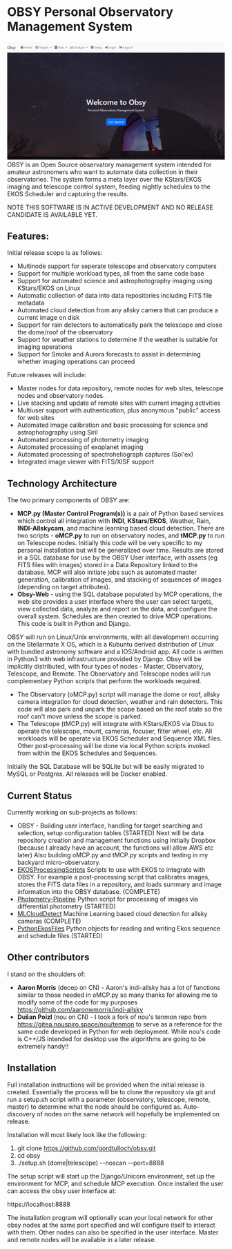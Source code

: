 # OBSY Personal Observatory Management System
![](static/images/github-cover.png)
OBSY is an Open Source observatory management system intended for amateur astronomers who want to automate data collection in their observatories. The system forms a meta layer over the KStars/EKOS imaging and telescope control system, feeding nightly schedules to the EKOS Scheduler and capturing the results. 

NOTE THIS SOFTWARE IS IN ACTIVE DEVELOPMENT AND NO RELEASE CANDIDATE IS AVAILABLE YET.

## Features:
Initial release scope is as follows:
* Multinode support for seperate telescope and observatory computers
* Support for multiple workload types, all from the same code base
* Support for automated science and astrophotography imaging using KStars/EKOS on Linux
* Automatic collection of data into data repositories including FITS file metadata
* Automated cloud detection from any allsky camera that can produce a current image on disk
* Support for rain detectors to automatically park the telescope and close the dome/roof of the observatory 
* Support for weather stations to determine if the weather is suitable for imaging operations
* Support for Smoke and Aurora forecasts to assist in determining whether imaging operations can proceed

Future releases will include:
* Master nodes for data repository, remote nodes for web sites, telescope nodes and observatory nodes. 
* Live stacking and update of remote sites with current imaging activities
* Multiuser support with authentication, plus anonymous "public" access for web sites 
* Automated image calibration and basic processing for science and astrophotography using Siril
* Automated processing of photometry imaging
* Automated processing of exoplanet imaging
* Automated processing of spectroheliograph captures (Sol'ex)
* Integrated image viewer with FITS/XISF support

## Technology Architecture
The two primary components of OBSY are:
* **MCP.py (Master Control Program(s))** is a pair of Python based services which control all integration with **INDI**, **KStars/EKOS**, Weather, Rain, **INDI-Allskycam**, and machine learning based cloud detection. There are two scripts - **oMCP.py** to run on observatory nodes, and **tMCP.py** to run on Telescope nodes. Initially this code will be very specific to my personal installation but will be generalized over time. Results are stored in a SQL database for use by the OBSY User interface, with assets (eg FITS files with images) stored in a Data Repository linked to the database. MCP will also initiate jobs such as automated master generation, calibration of images, and stacking of sequences of images (depending on target attributes).
* **Obsy-Web** - using the SQL database populated by MCP operations, the web site provides a user interface where the user can select targets, view collected data, analyze and report on the data, and configure the overall system. Schedules are then created to drive MCP operations. This code is built in Python and Django.

OBSY will run on Linux/Unix environments, with all development occurring on the Stellarmate X OS, which is a Kubuntu derived distribution of Linux with bundled astronomy software and a IOS/Android app.  All code is written in Python3 with web infrastructure provided by Django. Obsy will be implicitly distributed, with four types of nodes - Master, Observatory, Telescope, and Remote. The Observatory and Telescope nodes will run complementary Python scripts that perform the workloads required. 

* The Observatory (oMCP.py) script will manage the dome or roof, allsky camera integration for cloud detection, weather and rain detectors. This code will also park and unpark the scope based on the roof state so the roof can't move unless the scope is parked. 
* The Telescope (tMCP.py) will integrate with KStars/EKOS via Dbus to operate the telescope, mount, cameras, focuser, filter wheel, etc. All workloads will be operate via EKOS Scheduler and Sequence XML files. Other post-processing will be done via local Python scripts invoked from within the EKOS Schedules and Sequences.

Initially the SQL Database will be SQLite but will be easily migrated to MySQL or Postgres. All releases will be Docker enabled.

## Current Status
Currently working on sub-projects as follows:
* OBSY - Building user interface, handling for target searching and selection, setup configuration tables (STARTED) Next will be data repository creation and management functions using initially Dropbox (because I already have an account, the functions will allow AWS etc later) Also building oMCP.py and tMCP.py scripts and testing in my backyard micro-observatory. 
* [EKOSProcessingScripts](https://github.com/gordtulloch/EKOSProcessingScripts) Scripts to use with EKOS to integrate with OBSY. For example a post-processing script that calibrates images, stores the FITS data files in a repository, and loads summary and image information into the OBSY database. (COMPLETE)
* [Photometry-Pipeline](https://github.com/gordtulloch/Photometry-Pipeline) Python script for processing of images via differential photometry (STARTED)
* [MLCloudDetect](https://github.com/gordtulloch/mlCloudDetect) Machine Learning based cloud detection for allsky cameras (COMPLETE)
* [PythonEkosFiles](https://github.com/gordtulloch/pythonEkosFiles) Python objects for reading and writing Ekos sequence and schedule files (STARTED)

## Other contributors
I stand on the shoulders of:
* **Aaron Morris** (decep on CN) - Aaron's indi-allsky has a lot of functions similar to those needed in oMCP.py so many thanks for allowing me to modify some of the code for my purposes https://github.com/aaronwmorris/indi-allsky
* **Dušan Poizl** (nou on CN) - I took a fork of nou's tenmon repo from https://gitea.nouspiro.space/nou/tenmon to serve as a reference for the same code developed in Python for web deployment. While nou's code is C++/JS intended for desktop use the algorithms are going to be extremely handy!!

## Installation
Full installation instructions will be provided when the initial release is created. Essentially the process will be to clone the repository via git and run a setup.sh script with a parameter (observatory, telescope, remote, master) to determine what the node should be configured as. Auto-discovery of nodes on the same network will hopefully be implemented on release.

Installation will most likely look like the following:

1. git clone https://github.com/gordtulloch/obsy.git
2. cd obsy
3. ./setup.sh (dome|telescope) --noscan --port=8888

The setup script will start up the Django/Unicorn environment, set up the environment for MCP, and schedule MCP execution. Once installed the user can access the obsy user interface at:

https://localhost:8888

The installation program will optionally scan your local network for other obsy nodes at the same port specified and will configure itself to interact with them. Other nodes can also be specified in the user interface. Master and remote nodes will be available in a later release.

